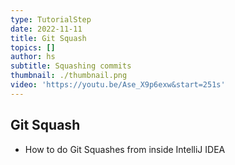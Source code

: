 ```yaml
---
type: TutorialStep
date: 2022-11-11
title: Git Squash
topics: []
author: hs
subtitle: Squashing commits
thumbnail: ./thumbnail.png
video: 'https://youtu.be/Ase_X9p6exw&start=251s'
---
```


## Git Squash

* How to do Git Squashes from inside IntelliJ IDEA
